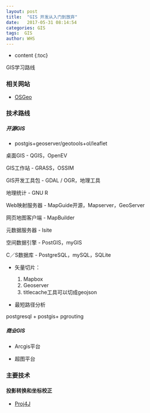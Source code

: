 ```yaml
---
layout: post
title:  "GIS 开发从入门到放弃"
date:   2017-05-31 08:14:54
categories: GIS
tags:  GIS
author: WHS
---
```


* content
{:toc}

GIS学习路线




### 相关网站

* [OSGeo](http://www.osgeo.org/)

### 技术路线

##### 开源GIS

* postgis+geoserver/geotools+ol/leaflet

桌面GIS - QGIS，OpenEV

GIS工作站 - GRASS，OSSIM

GIS开发工具包 - GDAL / OGR，地理工具

地理统计 - GNU R

Web映射服务器 - MapGuide开源，Mapserver，GeoServer

网页地图客户端 - MapBuilder

元数据服务器 - Isite

空间数据引擎 - PostGIS，myGIS

C／S数据库 - PostgreSQL，mySQL，SQLite

* 矢量切片：

  1. Mapbox 
  2. Geoserver 
  3. titlecache工具可以切成geojson

* 最短路径分析

postgresql + postgis+ pgrouting

	
##### 商业GIS

* Arcgis平台

* 超图平台

### 主要技术

#### 投影转换和坐标校正

* [Proj4J](http://trac.osgeo.org/proj4j/)

